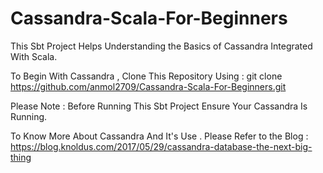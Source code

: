 # Cassandra-Scala-For-Beginners

This Sbt Project Helps Understanding the Basics of Cassandra Integrated With Scala.

To Begin With Cassandra , Clone This Repository Using :
git clone https://github.com/anmol2709/Cassandra-Scala-For-Beginners.git
                
Please Note : Before Running This Sbt Project Ensure Your Cassandra Is Running.

To Know More About Cassandra And It's Use . Please Refer to the Blog : 
https://blog.knoldus.com/2017/05/29/cassandra-database-the-next-big-thing
